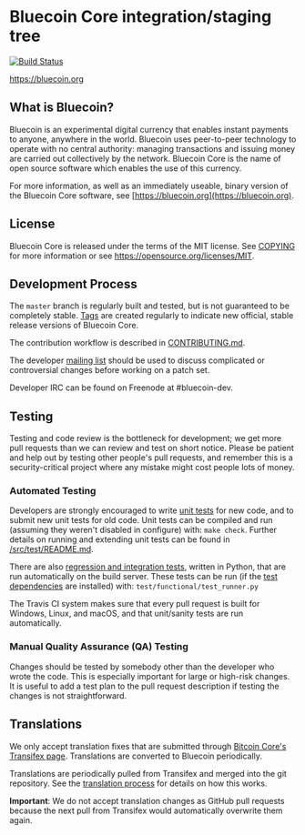 Bluecoin Core integration/staging tree
=====================================

[![Build Status](https://travis-ci.org/bluecoin-project/bluecoin.svg?branch=master)](https://travis-ci.org/bluecoin-project/bluecoin)

https://bluecoin.org

What is Bluecoin?
----------------

Bluecoin is an experimental digital currency that enables instant payments to
anyone, anywhere in the world. Bluecoin uses peer-to-peer technology to operate
with no central authority: managing transactions and issuing money are carried
out collectively by the network. Bluecoin Core is the name of open source
software which enables the use of this currency.

For more information, as well as an immediately useable, binary version of
the Bluecoin Core software, see [https://bluecoin.org](https://bluecoin.org).

License
-------

Bluecoin Core is released under the terms of the MIT license. See [COPYING](COPYING) for more
information or see https://opensource.org/licenses/MIT.

Development Process
-------------------

The `master` branch is regularly built and tested, but is not guaranteed to be
completely stable. [Tags](https://github.com/bluecoin-project/bluecoin/tags) are created
regularly to indicate new official, stable release versions of Bluecoin Core.

The contribution workflow is described in [CONTRIBUTING.md](CONTRIBUTING.md).

The developer [mailing list](https://groups.google.com/forum/#!forum/bluecoin-dev)
should be used to discuss complicated or controversial changes before working
on a patch set.

Developer IRC can be found on Freenode at #bluecoin-dev.

Testing
-------

Testing and code review is the bottleneck for development; we get more pull
requests than we can review and test on short notice. Please be patient and help out by testing
other people's pull requests, and remember this is a security-critical project where any mistake might cost people
lots of money.

### Automated Testing

Developers are strongly encouraged to write [unit tests](src/test/README.md) for new code, and to
submit new unit tests for old code. Unit tests can be compiled and run
(assuming they weren't disabled in configure) with: `make check`. Further details on running
and extending unit tests can be found in [/src/test/README.md](/src/test/README.md).

There are also [regression and integration tests](/test), written
in Python, that are run automatically on the build server.
These tests can be run (if the [test dependencies](/test) are installed) with: `test/functional/test_runner.py`

The Travis CI system makes sure that every pull request is built for Windows, Linux, and macOS, and that unit/sanity tests are run automatically.

### Manual Quality Assurance (QA) Testing

Changes should be tested by somebody other than the developer who wrote the
code. This is especially important for large or high-risk changes. It is useful
to add a test plan to the pull request description if testing the changes is
not straightforward.

Translations
------------

We only accept translation fixes that are submitted through [Bitcoin Core's Transifex page](https://www.transifex.com/projects/p/bitcoin/).
Translations are converted to Bluecoin periodically.

Translations are periodically pulled from Transifex and merged into the git repository. See the
[translation process](doc/translation_process.md) for details on how this works.

**Important**: We do not accept translation changes as GitHub pull requests because the next
pull from Transifex would automatically overwrite them again.
